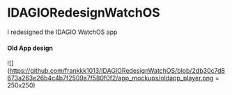 # IDAGIORedesignWatchOS
I redesigned the IDAGIO WatchOS app

#### Old App design
![](https://github.com/frankkk1013/IDAGIORedesignWatchOS/blob/2db30c7d8673a263e26b4c4b7f2509a7f580f0f2/app_mockups/oldapp_player.png = 250x250)
